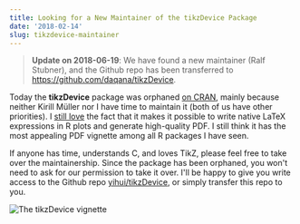 ```yaml
---
title: Looking for a New Maintainer of the tikzDevice Package
date: '2018-02-14'
slug: tikzdevice-maintainer
---
```


> **Update on 2018-06-19**: We have found a new maintainer (Ralf Stubner), and the Github repo has been transferred to https://github.com/daqana/tikzDevice.

Today the **tikzDevice** package was orphaned [on CRAN](https://cran.rstudio.com/package=tikzDevice), mainly because neither Kirill Müller nor I have time to maintain it (both of us have other priorities). I [still love](/en/2011/04/produce-authentic-math-formulas-in-r-graphics/) the fact that it makes it possible to write native LaTeX expressions in R plots and generate high-quality PDF. I still think it has the most appealing PDF vignette among all R packages I have seen.

If anyone has time, understands C, and loves TikZ, please feel free to take over the maintainership. Since the package has been orphaned, you won't need to ask for our permission to take it over. I'll be happy to give you write access to the Github repo [yihui/tikzDevice](https://github.com/yihui/tikzDevice), or simply transfer this repo to you.

![The tikzDevice vignette](https://db.yihui.name/images/tikzDevice-vignette.png#border)
